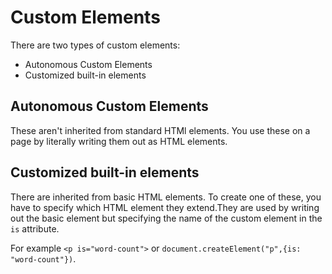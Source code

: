 # Custom Elements

There are two types of custom elements:

- Autonomous Custom Elements
- Customized built-in elements

## Autonomous Custom Elements

These aren't inherited from standard HTMl elements. You use these on a page by literally writing them out as HTML elements.

## Customized built-in elements

There are inherited from basic HTML elements. To create one of these, you have to specify which HTML element they extend.They are used by writing out the basic element but specifying the name of the custom element in the `is` attribute.

For example `<p is="word-count">` or `document.createElement("p",{is: "word-count"})`.